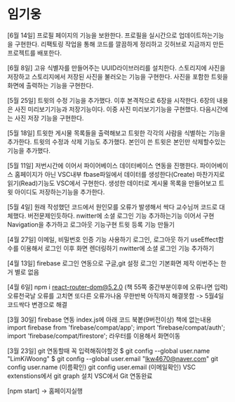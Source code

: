 # 임기웅
[6월 14일]
프로필 페이지의 기능을 보완한다.
프로필을 실시간으로 업데이트하는기능을 구현한다.
리팩토링 작업을 통해 코드를 깔끔하게 정리하고 깃허브로 지금까지 만든 프로젝트를 배포한다.

[6월 8일]
고유 식별자를 만들어주는 UUID라이브러리를 설치한다.
스토리지에 사진을 저장하고 스토리지에서 저장된 사진을 불러오는 기능을 구현한다.
사진을 포함한 트윗을 화면에 출력하는 기능을 구현한다.

[5월 25일]
트윗의 수정 기능을 추가했다. 이후 본격적으로 6장을 시작한다.
6장의 내용은 사진 미리보기기능과 저장기능이다.
이중 사진 미리보기기능을 구현했다. 다음시간에는 사진 저장 기능을 구현한다.

[5월 18일]
트윗한 게시물 목록들을 출력해보고 트윗한 각각의 사람을 식별하는 기능을 추가한다.
트윗의 수정과 삭제 기능도 추가했다.
본인이 쓴 트윗은 본인만 삭제할수있는 기능을 추가했다.

[5월 11일]
저번시간에 이어서 파이어베이스 데이터베이스 연동을 진행한다.
파이어베이스 홈페이지가 아닌 VSC내부 fbase파일에서 데이터를 생성한다(Create)
마찬가지로 읽기(Read)기능도 VSC에서 구현한다.
생성한 데이터로 게시물 목록을 만들어보고 트윗 아이디도 저장하는기능을 추가한다.


[5월 4일]
원래 작성했던 코드에서 원인모를 오류가 발생해서 싹다 교수님꺼 코드로 대체했다. 버전문제인듯하다.
nwitter에 소셜 로그인 기능 추가하는기능 이어서 구현
Navigation을 추가하고 로그아웃 기능구현
트윗 등록 기능 만들기

[4월 27일]
이메일, 비밀번호 인증 기능 사용하기
로그인, 로그아웃 하기
useEffect함수를 이용해서 로그인 이후 화면 렌더링하기
nwitter에 소셜 로그인 기능 추가하기

[4월 13일]
firebase 로그인 연동으로 구글,git 설정
로그인 기본화면 제작
이번주는 한거 별로 없음

[4월 6일]
npm i react-router-dom@5.2.0 (책 55쪽 중간부분이후에 오류나면 입력)
오류천국날 오류를 고치면 또다른 오류가나옴 무한반복
아직까지 해결못함 -> 5월4일 코드싹다 변경으로 해결

[3월 30일]
firebase 연동
index.js에 아래 코드 북봍(9버전이상) 책에 없는내용
    import firebase from 'firebase/compat/app';
    import 'firebase/compat/auth';
    import 'firebase/compat/firestore';
라우터를 이용해서 화면이동

[3월 23일]
git 연동할때 꼭 입력해줘야할것
    $ git config --global user.name "LimKiWoong"
    $ git config --global user.email "lkw4670@naver.com"
    git config user.name   (이름확인)
    git config user.email  (이메일확인)
VSC extenstions에서 git graph 설치
VSC에서 Git 연동완료

[npm start] -> 홈페이지실행